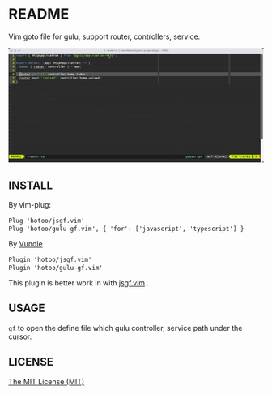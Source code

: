 # README

Vim goto file for gulu, support router, controllers, service.

![screenshot](./assets/screenshot.gif)

## INSTALL

By vim-plug:

```viml
Plug 'hotoo/jsgf.vim'
Plug 'hotoo/gulu-gf.vim', { 'for': ['javascript', 'typescript'] }
```

By [Vundle](https://github.com/VundleVim/Vundle.vim)

```viml
Plugin 'hotoo/jsgf.vim'
Plugin 'hotoo/gulu-gf.vim'
```

This plugin is better work in with [jsgf.vim](https://github.com/hotoo/jsgf.vim) .

## USAGE

`gf` to open the define file which gulu controller, service path under the cursor.

## LICENSE

[The MIT License (MIT)](https://hotoo.mit-license.org/)
